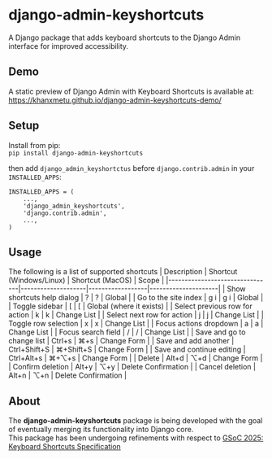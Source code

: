# django-admin-keyshortcuts
A Django package that adds keyboard shortcuts to the Django Admin interface for improved accessibility.  

## Demo
A static preview of Django Admin with Keyboard Shortcuts is available at:  
https://khanxmetu.github.io/django-admin-keyshortcuts-demo/

## Setup
Install from pip:  
`pip install django-admin-keyshortcuts`

then add `django_admin_keyshortctus` before `django.contrib.admin` in your `INSTALLED_APPS`:

```
INSTALLED_APPS = (
    ...,
    'django_admin_keyshortcuts',
    'django.contrib.admin', 
    ...,
)
```

## Usage
The following is a list of supported shortcuts
| Description                    | Shortcut (Windows/Linux) | Shortcut (MacOS) | Scope               |
|--------------------------------|--------------------|------------------|---------------------|
| Show shortcuts help dialog     | ?                  | ?                | Global              |
| Go to the site index           | g i                | g i              | Global              |
| Toggle sidebar                 | [                  | [                | Global (where it exists) |
| Select previous row for action | k                  | k                | Change List         |
| Select next row for action     | j                  | j                | Change List         |
| Toggle row selection           | x                  | x                | Change List         |
| Focus actions dropdown         | a                  | a                | Change List         |
| Focus search field             | /                  | /                | Change List         |
| Save and go to change list     | Ctrl+s             | ⌘+s              | Change Form         |
| Save and add another           | Ctrl+Shift+S       | ⌘+Shift+S        | Change Form         |
| Save and continue editing      | Ctrl+Alt+s         | ⌘+⌥+s            | Change Form         |
| Delete                         | Alt+d              | ⌥+d              | Change Form         |
| Confirm deletion               | Alt+y              | ⌥+y              | Delete Confirmation |
| Cancel deletion                | Alt+n              | ⌥+n              | Delete Confirmation |


## About
The **django-admin-keyshortcuts** package is being developed with the goal of eventually merging its functionality into Django core.  
This package has been undergoing refinements with respect to [GSoC 2025: Keyboard Shortcuts Specification](https://docs.google.com/document/d/1sFyl53B4IPWpYX7Q0vJYaNiCaJbe3Ym3_m1Dgk_gmr8/)
